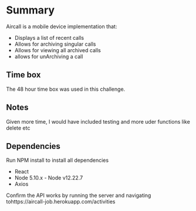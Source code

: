 # Summary
Aircall is a mobile device implementation that:
- Displays a list of recent calls 
- Allows for archiving singular calls
- Allows for viewing all archived calls
- allows for unArchiving a call

## Time box
The 48 hour time box was used in this challenge. 

## Notes
Given more time, I would have included testing and more uder functions like delete etc

## Dependencies

Run NPM install to install all dependencies

- React
- Node 5.10.x - Node v12.22.7
- Axios

Confirm the API works by running the server and navigating tohttps://aircall-job.herokuapp.com/activities
